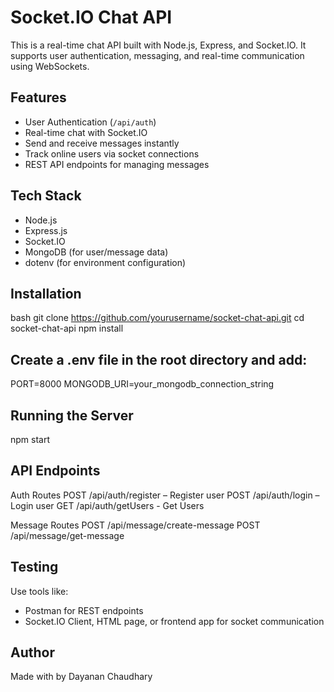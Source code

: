 # Socket.IO Chat API

This is a real-time chat API built with Node.js, Express, and Socket.IO. It supports user authentication, messaging, and real-time communication using WebSockets.

##  Features
- User Authentication (`/api/auth`)
- Real-time chat with Socket.IO
- Send and receive messages instantly
- Track online users via socket connections
- REST API endpoints for managing messages

## Tech Stack
- Node.js
- Express.js
- Socket.IO
- MongoDB (for user/message data)
- dotenv (for environment configuration)

##  Installation
bash
git clone https://github.com/yourusername/socket-chat-api.git
cd socket-chat-api
npm install

## Create a .env file in the root directory and add:
PORT=8000
MONGODB_URI=your_mongodb_connection_string

## Running the Server
npm start

## API Endpoints
Auth Routes
POST /api/auth/register – Register user
POST /api/auth/login – Login user
GET /api/auth/getUsers - Get Users

Message Routes
POST /api/message/create-message
POST /api/message/get-message

## Testing
Use tools like:
- Postman for REST endpoints
- Socket.IO Client, HTML page, or frontend app for socket communication


## Author
Made with by Dayanan Chaudhary